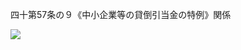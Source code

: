 四十第57条の９《中小企業等の貸倒引当金の特例》関係

![](https://www.nta.go.jp/tmp/f96579c4-b1ea-47a9-b814-3cd2351c04f0/images/ab3822729babf3ba390f11f9ec3b882ba8a42e3a6e1624f69038d26b5c0ff4a2.jpg)
